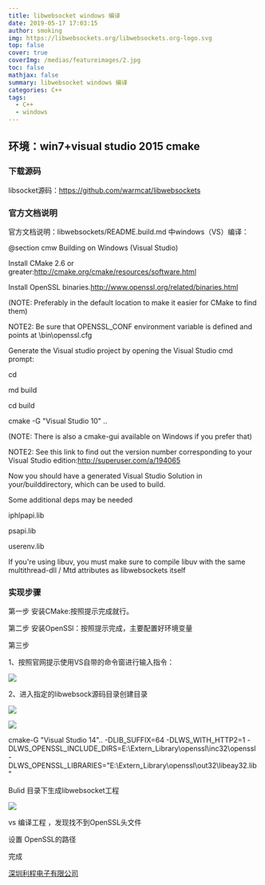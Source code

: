 ```yaml
---
title: libwebsocket windows 编译
date: 2019-05-17 17:03:15
author: smoking
img: https://libwebsockets.org/libwebsockets.org-logo.svg
top: false
cover: true
coverImg: /medias/featureimages/2.jpg
toc: false
mathjax: false
summary: libwebsocket windows 编译
categories: C++
tags:
  - C++
  - windows 
---
```

## 环境：win7+visual studio 2015 cmake

### 下载源码

libsocket源码：https://github.com/warmcat/libwebsockets

### 官方文档说明

官方文档说明：libwebsockets/README.build.md 中windows（VS）编译：

@section cmw Building on Windows (Visual Studio)

Install CMake 2.6 or greater:http://cmake.org/cmake/resources/software.html

Install OpenSSL binaries.http://www.openssl.org/related/binaries.html

(NOTE: Preferably in the default location to make it easier for CMake to find them)

NOTE2: Be sure that OPENSSL_CONF environment variable is defined and points at \bin\openssl.cfg

Generate the Visual studio project by opening the Visual Studio cmd prompt:

cd

md build

cd build

cmake -G "Visual Studio 10" ..

(NOTE: There is also a cmake-gui available on Windows if you prefer that)

NOTE2: See this link to find out the version number corresponding to your Visual Studio edition:http://superuser.com/a/194065

Now you should have a generated Visual Studio Solution in your/builddirectory, which can be used to build.

Some additional deps may be needed

iphlpapi.lib

psapi.lib

userenv.lib

If you're using libuv, you must make sure to compile libuv with the same multithread-dll / Mtd attributes as libwebsockets itself


### 实现步骤

第一步  安装CMake:按照提示完成就行。

第二步  安装OpenSSl：按照提示完成，主要配置好环境变量

第三步

1、按照官网提示使用VS自带的命令窗进行输入指令：

![](https://upload-images.jianshu.io/upload_images/1728667-bf3bd453f4163687.png?imageMogr2/auto-orient/strip%7CimageView2/2/w/1240)

2、进入指定的libwebsock源码目录创建目录

![](https://upload-images.jianshu.io/upload_images/1728667-c9db378b00abcf0a.png?imageMogr2/auto-orient/strip%7CimageView2/2/w/1240)

![](https://upload-images.jianshu.io/upload_images/1728667-696b496def851932.png?imageMogr2/auto-orient/strip%7CimageView2/2/w/1240)


cmake-G "Visual Studio 14".. -DLIB_SUFFIX=64 -DLWS_WITH_HTTP2=1     -DLWS_OPENSSL_INCLUDE_DIRS=E:\Extern_Library\openssl\inc32\openssl -DLWS_OPENSSL_LIBRARIES="E:\Extern_Library\openssl\out32\libeay32.lib"

Bulid 目录下生成libwebsocket工程


![](https://upload-images.jianshu.io/upload_images/1728667-6974581b55cf5d07.png?imageMogr2/auto-orient/strip%7CimageView2/2/w/1240)

vs 编译工程 ，发现找不到OpenSSL头文件

设置 OpenSSL的路径

完成




[深圳利程电子有限公司](https://www.lcptcheater.com)